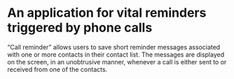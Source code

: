 # An application for vital reminders triggered by phone calls #

“Call reminder” allows users to save short reminder messages associated with one or more contacts in their contact list.
The messages are displayed on the screen, in an unobtrusive manner, whenever a call is either sent to or received from one of the contacts.
